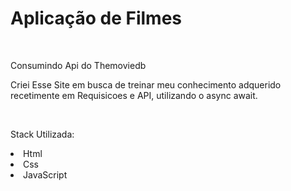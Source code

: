 <h1>Aplicação de Filmes</h1>
<br>
<p>Consumindo Api do Themoviedb
<p>Criei Esse Site em busca de treinar meu conhecimento adquerido recetimente em Requisicoes e API, utilizando o async await.</p>
<br>
<p>Stack Utilizada:</p>
<li>Html</li>
<li>Css</li>
<li>JavaScript</li>
